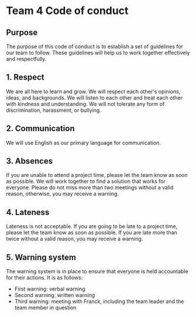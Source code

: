 # Team 4 Code of conduct

## Purpose

The purpose of this code of conduct is to establish a set of guidelines for our team to follow. These guidelines will help us to work together effectively and respectfully.

## 1. Respect

We are all here to learn and grow. We will respect each other's opinions, ideas, and backgrounds. We will listen to each other and treat each other with kindness and understanding. We will not tolerate any form of discrimination, harassment, or bullying. 

## 2. Communication

We will use English as our primary language for communication.

## 3. Absences

If you are unable to attend a project time, please let the team know as soon as possible. We will work together to find a solution that works for everyone. Please do not miss more than two meetings without a valid reason, otherwise, you may receive a warning.

## 4. Lateness

Lateness is not acceptable. If you are going to be late to a project time, please let the team know as soon as possible. If you are late more than twice without a valid reason, you may receive a warning.

## 5. Warning system

The warning system is in place to ensure that everyone is held accountable for their actions. It is as follows:

- First warning: verbal warning
- Second warning: written warning
- Third warning: meeting with Franck, including the team leader and the team member in question


